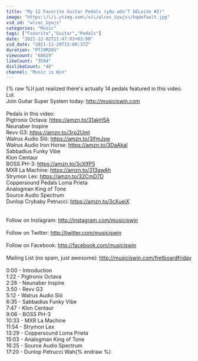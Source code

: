 ```yaml
---
title: "My 12 Favorite Guitar Pedals (yOu wOn’T bELeiVe #2)"
image: "https:\/\/i.ytimg.com\/vi\/wlcec_Uywjs\/hqdefault.jpg"
vid_id: "wlcec_Uywjs"
categories: "Music"
tags: ["Favorite","Guitar","Pedals"]
date: "2021-12-02T21:47:03+03:00"
vid_date: "2021-11-29T15:00:37Z"
duration: "PT19M28S"
viewcount: "68029"
likeCount: "3594"
dislikeCount: "48"
channel: "Music is Win"
---
```

{% raw %}I just realized there's actually 14 pedals featured in this video. Lol.<br />Join Guitar Super System today: <a rel="nofollow" target="blank" href="http://musiciswin.com">http://musiciswin.com</a><br /><br />Pedals in this video:<br />Pigtronix Octava: <a rel="nofollow" target="blank" href="https://amzn.to/31akH5A">https://amzn.to/31akH5A</a><br />Neunaber Inspire<br />Revv G3: <a rel="nofollow" target="blank" href="https://amzn.to/3rp2Umt">https://amzn.to/3rp2Umt</a><br />Walrus Audio Slö: <a rel="nofollow" target="blank" href="https://amzn.to/3lfmJsw">https://amzn.to/3lfmJsw</a><br />Walrus Audio Iron Horse: <a rel="nofollow" target="blank" href="https://amzn.to/3DaAkaI">https://amzn.to/3DaAkaI</a><br />Sabbadius Funky Vibe<br />Klon Centaur<br />BOSS PH-3: <a rel="nofollow" target="blank" href="https://amzn.to/3cXlfP5">https://amzn.to/3cXlfP5</a><br />MXR La Machine: <a rel="nofollow" target="blank" href="https://amzn.to/313awAh">https://amzn.to/313awAh</a><br />Strymon Lex: <a rel="nofollow" target="blank" href="https://amzn.to/32CmD7D">https://amzn.to/32CmD7D</a><br />Coppersound Pedals Loma Prieta<br />Analogman King of Tone<br />Source Audio Spectrum<br />Dunlop Crybaby Petrucci: <a rel="nofollow" target="blank" href="https://amzn.to/3cXueiX">https://amzn.to/3cXueiX</a><br /><br /><br />Follow on Instagram: <a rel="nofollow" target="blank" href="http://instagram.com/musiciswin">http://instagram.com/musiciswin</a><br /><br />Follow on Twitter: <a rel="nofollow" target="blank" href="http://twitter.com/musiciswin">http://twitter.com/musiciswin</a><br /><br />Follow on Facebook: <a rel="nofollow" target="blank" href="http://facebook.com/musiciswin">http://facebook.com/musiciswin</a><br /><br />Mailing List (no spam, just awesome): <a rel="nofollow" target="blank" href="http://musiciswin.com/fretboardfriday">http://musiciswin.com/fretboardfriday</a><br /><br />0:00 - Introduction<br />1:22 - Pigtronix Octava<br />2:28 - Neunaber Inspire<br />3:50 - Revv G3<br />5:12 - Walrus Audio Slö<br />6:35 - Sabbadius Funky Vibe<br />7:47 - Klon Centaur<br />9:06 - BOSS PH-3<br />10:33 - MXR La Machine<br />11:54 - Strymon Lex<br />13:29 - Coppersound Loma Prieta<br />15:03 - Analogman King of Tone<br />16:25 - Source Audio Spectrum<br />17:20 - Dunlop Petrucci Wah{% endraw %}
